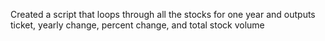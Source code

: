 Created a script that loops through all the stocks for one year and outputs ticket, yearly change, percent change, and total stock volume
